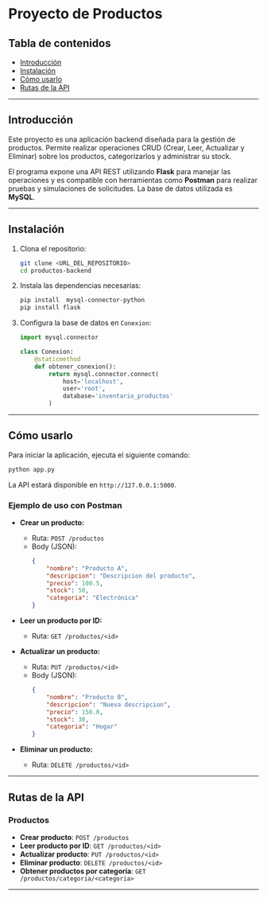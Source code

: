 # Proyecto de Productos

## Tabla de contenidos

- [Introducción](#introducción)
- [Instalación](#instalación)
- [Cómo usarlo](#cómo-usarlo)
- [Rutas de la API](#rutas-de-la-api)

---

## Introducción

Este proyecto es una aplicación backend diseñada para la gestión de productos. Permite realizar operaciones CRUD (Crear, Leer, Actualizar y Eliminar) sobre los productos, categorizarlos y administrar su stock.

El programa expone una API REST utilizando **Flask** para manejar las operaciones y es compatible con herramientas como **Postman** para realizar pruebas y simulaciones de solicitudes. La base de datos utilizada es **MySQL**.

---

## Instalación

1. Clona el repositorio:

   ```bash
   git clone <URL_DEL_REPOSITORIO>
   cd productos-backend
   ```

2. Instala las dependencias necesarias:

   ```bash
   pip install  mysql-connector-python
   pip install flask 
   ```

3. Configura la base de datos en `Conexion`:

   ```python
   import mysql.connector

   class Conexion:
       @staticmethod
       def obtener_conexion():
           return mysql.connector.connect(
               host='localhost',
               user='root',
               database='inventario_productos'
           )
   ```

---

## Cómo usarlo

Para iniciar la aplicación, ejecuta el siguiente comando:

```bash
python app.py
```

La API estará disponible en `http://127.0.0.1:5000`.

### Ejemplo de uso con Postman

- **Crear un producto:**

  - Ruta: `POST /productos`
  - Body (JSON):
    ```json
    {
        "nombre": "Producto A",
        "descripcion": "Descripcion del producto",
        "precio": 100.5,
        "stock": 50,
        "categoria": "Electrónica"
    }
    ```

- **Leer un producto por ID:**

  - Ruta: `GET /productos/<id>`

- **Actualizar un producto:**

  - Ruta: `PUT /productos/<id>`
  - Body (JSON):
    ```json
    {
        "nombre": "Producto B",
        "descripcion": "Nueva descripcion",
        "precio": 150.0,
        "stock": 30,
        "categoria": "Hogar"
    }
    ```

- **Eliminar un producto:**

  - Ruta: `DELETE /productos/<id>`

---

## Rutas de la API

### Productos

- **Crear producto**: `POST /productos`
- **Leer producto por ID**: `GET /productos/<id>`
- **Actualizar producto**: `PUT /productos/<id>`
- **Eliminar producto**: `DELETE /productos/<id>`
- **Obtener productos por categoría**: `GET /productos/categoria/<categoria>`

---

